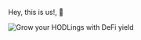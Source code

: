 Hey, this is us!, 👋 

![Grow your HODLings with DeFi yield](https://pbs.twimg.com/profile_banners/1374918650583511040/1663254544/1500x500)

